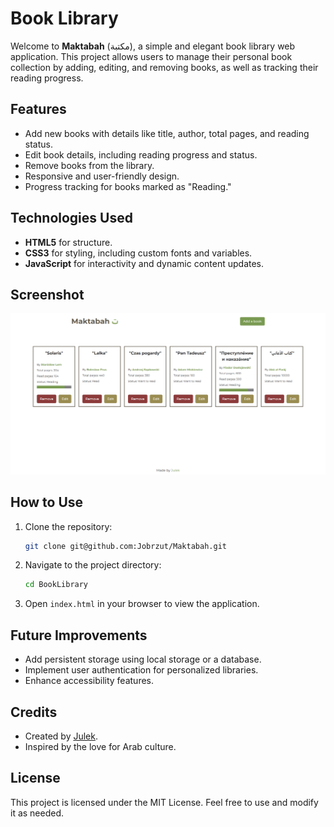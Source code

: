 # Book Library

Welcome to **Maktabah** (مكتبة), a simple and elegant book library web application. This project allows users to manage their personal book collection by adding, editing, and removing books, as well as tracking their reading progress.

## Features

- Add new books with details like title, author, total pages, and reading status.
- Edit book details, including reading progress and status.
- Remove books from the library.
- Responsive and user-friendly design.
- Progress tracking for books marked as "Reading."

## Technologies Used

- **HTML5** for structure.
- **CSS3** for styling, including custom fonts and variables.
- **JavaScript** for interactivity and dynamic content updates.

## Screenshot

![Book Library Screenshot](website-screenshot.png)

## How to Use

1. Clone the repository:
   ```bash
   git clone git@github.com:Jobrzut/Maktabah.git
   ```
2. Navigate to the project directory:
   ```bash
   cd BookLibrary
   ```
3. Open `index.html` in your browser to view the application.

## Future Improvements

- Add persistent storage using local storage or a database.
- Implement user authentication for personalized libraries.
- Enhance accessibility features.

## Credits

- Created by [Julek](https://github.com/Jobrzut).
- Inspired by the love for Arab culture.

## License

This project is licensed under the MIT License. Feel free to use and modify it as needed.